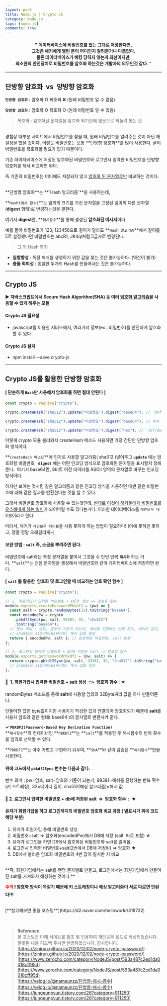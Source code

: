 ```yaml
---
layout: post
title: Node.js | Crypto JS
category: Node.js
tags: [node.js]
comments: true
---
```


#### <center>" 데이터베이스에 비밀번호를 있는 그대로 저장한다면,<br>그것은 해커에게 열린 문이 어디인지 알려준거나 다름없다.<br>물론 데이터베이스가 해킹 당하지 않는게 최선이지만,<br>최소한의 안전장치로 비밀번호를 암호화 하는것은 개발자의 의무인것 같다. "</center>

---

## 단방향 암호화  vs  양방향 암호화

**`단방향 암호화`** : 암호화 O 복호화 ❌ (원래 비밀번호 알 수 없음)

**`양방향 암호화`** : 암호화 O 복호화 O (원래 비밀번호 알 수 있음)

> 복호화 : 암호화된 문자열을 암호화 되기전에 평문으로 되돌려 놓는 것

<br>
경험상 대부분 사이트에서 비밀번호를 찾을 때, 원래 비밀번호를 알려주는 것이 아닌 재설정을 했을 것이다.   
이렇듯 비밀번호는 보통 **단방향 암호화**를 많이 사용한다. 굳이 비밀번호를 복호화할 필요가 없기 때문이다.

기존 데이터베이스에 저장된 암호화된 비밀번호와 로그인시 입력한 비밀번호를 단방향 암호화를 해서 비교하면 된다.

즉 기존의 비밀번호는 어디에도 저장되지 않고 <u>암호화 된 문자열로만</u> 비교하는 것이다.

<br>
**단방향 암호화**는 **`Hash 알고리즘`**을 사용하는데,

**`Hash(해시 함수)`**는 임의의 크기를 가진 문자열을 고정된 길이의 다른 문자열(**digest** 형태)로 변경하는것을 말한다.

여기서 **digest**란, **`해시함수`**를 통해 생성된 **암호화된 메시지**이다

예를 들어 비밀번호가 123, 123456으로 길이가 달라도 **`Hash 알고리즘`**에서 길이를 5로 설정했다면 비밀번호는 abcR1, JK4ql처럼 5글자로 변경된다.

> 그 외 Hash 특징

- **일방향성** : 특정 해쉬를 생성하기 위한 값을 찾는 것은 불가능하다. (역산이 불가)
- **충돌 회피성** : 동일한 두개의 Hash를 만들어내는 것은 불가능하다.

---

## Crypto JS

**▶ 자바스크립트에서 Secure Hash Algorithm(SHA) 등 여러 [암호화 알고리즘](https://mojaeya.tistory.com/53?category=490158)을 사용할 수 있게 해주는 모듈**

#### Crypto JS 필요성

- javascript를 이용한 서비스에서, 여러가지 정보(ex : 비밀번호)를 안전하게 암호화 할 수 있다

#### Crypto JS 설치

- npm install --save crypto-js

---

## Crypto JS를 활용한 단방향 암호화

#### [ 단순하게 `Hash`만 사용해서 암호화를 하면 절대 안된다 ]

```javascript
const crypto = require("crypto");

crypto.createHash("sha512").update("비밀번호").digest("base64"); // 'dvfV6nyLRRt3NxK ...'

crypto.createHash("sha512").update("비밀번호").digest("base64"); // 위와 같은 결과

crypto.createHash("sha512").update("비밀번호").digest("hex"); // '76f7d5ea7c8b451b7 ...'
```

이렇게 crypto 모듈 불러와서 createHash 메소드 사용하면 가장 간단한 단방향 암호화 방식이다.

**`CreateHash 메소드`**에 인자로 사용할 알고리즘( sha512 )넣어주고 **`update`** 에는 암호화할 비밀번호,  **`digest`** 에는 어떤 인코딩 방식으로 암호화된 문자열을 표시할지 정해준다.  여기서 base64란, 8비트 이진 데이터를 ASCII 영역의 문자열로 바꾸는 인코딩 방식이다.

하지만 보이는 것처럼 같은 알고리즘과 같은 인코딩 방식을 사용하면 매번 같은 비밀번호에 대해 같은 결과를 반환한다는 것을 알 수 있다.

그래서 비밀번호 암호화에 사용할 수 있는것인데, <u>반대로 이것이 해커들에게 비밀번호를 유추해내게 하는 빌미</u>가 되어버릴 수도 있다는거다. 이러한 데이터베이스를 `레인보우 테이블`이라고 한다.

따라서, 해커가 `레인보우 테이블`을 사용 못하게 하는 방법이 필요하다! (아예 못하겐 못하고, 정말 정말 오래걸리게~)

#### 보완 방법 : `salt` 즉, 소금을 뿌려주면 된다.

비밀번호에 salt라는 특정 문자열을 붙여서 그것을 수 만번 반복 **`해시화`** 하는 거다. **`salt`**는 랜덤 문자열을 생성해서 비밀번호와 같이 데이터베이스에 저장하면 된다.

#### [ `salt` 를 활용한  암호화 및 로그인할 때 비교하는 암호 확인 함수 ]

```javascript
const crypto = require("crypto");

// 1. 회원가입시 입력한 비밀번호 + salt 생성 => 암호화 함수
module.exports.createPasswordPbkdf2 = (pw) => {
  const salt = crypto.randomBytes(32).toString("base64");
  const encodedPw = crypto
    .pbkdf2Sync(pw, salt, 99381, 32, "sha512")
    .toString("base64");
  // 변수 의미 : 암호, 암호의 기준이 되는키, 해쉬를 진행하는 반복 횟수, 데이터 길이, 해시 값
  // sha512는 512비트(64바이트) 해시 값을 생성
  return { encodedPw, salt }; // 암호화된 비밀번호, salt 반환
};

// 2. 로그인시 입력한 비밀번호 + db에 저장된 salt -> 암호화 함수
module.exports.getPasswordPbkdf2 = (pw, salt) => {
  return crypto.pbkdf2Sync(pw, salt, 99381, 32, "sha512").toString("base64");
  // sha512는 512비트(64바이트) 해시 값을 생성
};
```

#### 📌  1. 회원가입시 입력한 비밀번호 + salt 생성  =>  암호화 함수 : ☆

randomBytes 메소드를 통해 **salt**에 사용할 임의의 32Byte짜리 값을 하나 만들어준다.

만들어진 값은 byte값이지만 사용자가 작성한 값과 연결되어 암호화되기 때문에 **salt**를 사용자 암호와 같은 형태( base64 )의 문자열로 변환시켜 준다.

**✓ `PBKDF2(Password-Based Key Derivation Function)`**  
**`해시함수`**의 컨테이너인 **`PBKDF2`**는 **`salt`**를 적용한 후 해시함수의 반복 횟수를 임의로 선택할 수 있다.

**`PBKDF2`**는 아주 가볍고 구현하기 쉬우며, **`SHA`**와 같이 검증된 **`해시함수`**만을 사용한다.

#### 위에 코드에서 `pbkdf2Sync` 변수는 다음과 같다.

변수 의미 : pw=암호, salt=암호의 기준이 되는키, 99381=해쉬를 진행하는 반복 횟수(키 스트레칭), 32=데이터 길이, sha512(해싱 알고리즘)=해시 값

#### 📌 2. 로그인시 입력한 비밀번호 + db에 저장된 salt  =>  암호화 함수  :  ★

#### 유저가 회원가입을 하고 로그인까지의 비밀번호 암호화 비교 과정 ( 별표시가 위에 코드 해당 부분)

1.  유저가 회원가입 통해 비밀번호 생성
2.  비밀번호+salt => 암호화(encodedPw)해서 DB에 저장 (salt  따로 포함) **☆**
3.  유저가 로그인을 하면 DB에서 암호화된 비밀번호와 salt를 읽어옴
4.  로그인시 입력한 비밀번호+salt(2번에서 DB에 저장된) => 암호화 **★**
5.  DB에서 불러온 암호화 비밀번호와 4번 값이 일치한 지 비교

<br>
**즉, 회원가입에서는 salt를 랜덤 문자열로 만들고, 로그인에서는 회원가입에서 만들어진 salt를 가져와서 해싱하는 것이다.**

**<font color="red">주의</font> ❗️ 암호화 방식이 똑같기 때문에 키 스트레칭이나 해싱 알고리즘이 서로 다르면 안된다!!!**

<br>
[**참고해보면 좋을 포스팅**](https://d2.naver.com/helloworld/318732)

<br>
<br>
<br>

> **Reference**  
> 본 포스팅은 아래 사이트를 참조 및 인용하여 개인공부 용도로 작성되었습니다.  
> 잘못된 내용 피드백 주시면 반영하겠습니다. 감사합니다.  
> [https://zinirun.github.io/2020/12/02/node-crypto-password/](https://zinirun.github.io/2020/12/02/node-crypto-password/)  
> [https://www.zerocho.com/category/NodeJS/post/593a487c2ed1da0018cff95d](https://www.zerocho.com/category/NodeJS/post/593a487c2ed1da0018cff95d)  
> [https://velog.io/@nameunzz/단방향-해시-함수](https://velog.io/@nameunzz/단방향-해시-함수)  
> [https://jungeunpyun.tistory.com/26?category=911250](https://jungeunpyun.tistory.com/26?category=911250)
